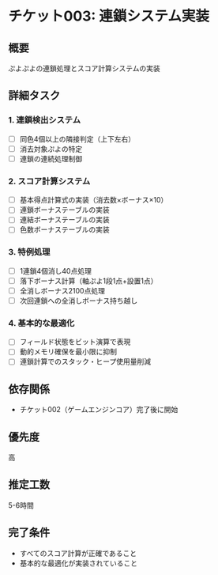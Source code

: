 # チケット003: 連鎖システム実装

## 概要
ぷよぷよの連鎖処理とスコア計算システムの実装

## 詳細タスク

### 1. 連鎖検出システム
- [ ] 同色4個以上の隣接判定（上下左右）
- [ ] 消去対象ぷよの特定
- [ ] 連鎖の連続処理制御

### 2. スコア計算システム
- [ ] 基本得点計算式の実装（消去数×ボーナス×10）
- [ ] 連鎖ボーナステーブルの実装
- [ ] 連結ボーナステーブルの実装
- [ ] 色数ボーナステーブルの実装

### 3. 特例処理
- [ ] 1連鎖4個消し40点処理
- [ ] 落下ボーナス計算（軸ぷよ1段1点+設置1点）
- [ ] 全消しボーナス2100点処理
- [ ] 次回連鎖への全消しボーナス持ち越し

### 4. 基本的な最適化
- [ ] フィールド状態をビット演算で表現
- [ ] 動的メモリ確保を最小限に抑制
- [ ] 連鎖計算でのスタック・ヒープ使用量削減

## 依存関係
- チケット002（ゲームエンジンコア）完了後に開始

## 優先度
高

## 推定工数
5-6時間

## 完了条件
- すべてのスコア計算が正確であること
- 基本的な最適化が実装されていること
